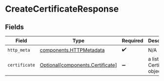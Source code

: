 # CreateCertificateResponse


## Fields

| Field                                                                      | Type                                                                       | Required                                                                   | Description                                                                |
| -------------------------------------------------------------------------- | -------------------------------------------------------------------------- | -------------------------------------------------------------------------- | -------------------------------------------------------------------------- |
| `http_meta`                                                                | [components.HTTPMetadata](../../models/components/httpmetadata.md)         | :heavy_check_mark:                                                         | N/A                                                                        |
| `certificate`                                                              | [Optional[components.Certificate]](../../models/components/certificate.md) | :heavy_minus_sign:                                                         | a list of Certificate objects                                              |
